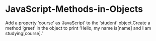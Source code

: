 # JavaScript-Methods-in-Objects
Add a property ‘course’ as ‘JavaScript’ to the ‘student’ object.Create a method ‘greet’ in the object to print ‘Hello, my name is[name] and I am studying[course].’
